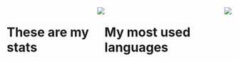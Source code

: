 <!---### Hi there 👋 -->
<div style="display: flex; flex-direction: row;">
  <h1>These are my stats</h1>
  
  <img align="center" src="https://github-readme-stats.vercel.app/api?username=Giock24&show_icons=true&theme=tokyonight" />
  
  <h1>My most used languages</h1>

  <img  align="center" src="https://github-readme-stats.vercel.app/api/top-langs/?username=Giock24&theme=tokyonight&layout=donut-vertical"/>
</div>
<!--
![Giock24's GitHub stats](https://github-readme-stats.vercel.app/api?username=Giock24&show_icons=true&theme=tokyonight)
-->
<!--
[![Top Langs](https://github-readme-stats.vercel.app/api/top-langs/?username=Giock24&theme=tokyonight&layout=donut-vertical)](https://github.com/Giock24/github-readme-stats)
-->
<!--
**Giock24/Giock24** is a ✨ _special_ ✨ repository because its `README.md` (this file) appears on your GitHub profile.

Here are some ideas to get you started:

- 🔭 I’m currently working on ...
- 🌱 I’m currently learning ...
- 👯 I’m looking to collaborate on ...
- 🤔 I’m looking for help with ...
- 💬 Ask me about ...
- 📫 How to reach me: ...
- 😄 Pronouns: ...
- ⚡ Fun fact: ...
-->
